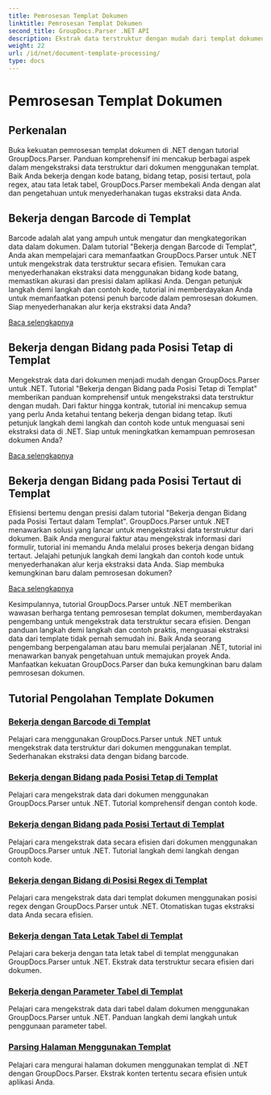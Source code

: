 ```yaml
---
title: Pemrosesan Templat Dokumen
linktitle: Pemrosesan Templat Dokumen
second_title: GroupDocs.Parser .NET API
description: Ekstrak data terstruktur dengan mudah dari templat dokumen dengan GroupDocs.Parser untuk .NET. Pelajari cara bekerja dengan kode batang, bidang, regex, dan tata letak tabel.
weight: 22
url: /id/net/document-template-processing/
type: docs
---
```

# Pemrosesan Templat Dokumen


## Perkenalan

Buka kekuatan pemrosesan templat dokumen di .NET dengan tutorial GroupDocs.Parser. Panduan komprehensif ini mencakup berbagai aspek dalam mengekstraksi data terstruktur dari dokumen menggunakan templat. Baik Anda bekerja dengan kode batang, bidang tetap, posisi tertaut, pola regex, atau tata letak tabel, GroupDocs.Parser membekali Anda dengan alat dan pengetahuan untuk menyederhanakan tugas ekstraksi data Anda.

## Bekerja dengan Barcode di Templat

Barcode adalah alat yang ampuh untuk mengatur dan mengkategorikan data dalam dokumen. Dalam tutorial "Bekerja dengan Barcode di Templat", Anda akan mempelajari cara memanfaatkan GroupDocs.Parser untuk .NET untuk mengekstrak data terstruktur secara efisien. Temukan cara menyederhanakan ekstraksi data menggunakan bidang kode batang, memastikan akurasi dan presisi dalam aplikasi Anda. Dengan petunjuk langkah demi langkah dan contoh kode, tutorial ini memberdayakan Anda untuk memanfaatkan potensi penuh barcode dalam pemrosesan dokumen. Siap menyederhanakan alur kerja ekstraksi data Anda?

[Baca selengkapnya](./working-with-barcodes-in-templates/)

## Bekerja dengan Bidang pada Posisi Tetap di Templat

Mengekstrak data dari dokumen menjadi mudah dengan GroupDocs.Parser untuk .NET. Tutorial "Bekerja dengan Bidang pada Posisi Tetap di Templat" memberikan panduan komprehensif untuk mengekstraksi data terstruktur dengan mudah. Dari faktur hingga kontrak, tutorial ini mencakup semua yang perlu Anda ketahui tentang bekerja dengan bidang tetap. Ikuti petunjuk langkah demi langkah dan contoh kode untuk menguasai seni ekstraksi data di .NET. Siap untuk meningkatkan kemampuan pemrosesan dokumen Anda?

[Baca selengkapnya](./working-with-fields-at-fixed-positions-in-templates/)

## Bekerja dengan Bidang pada Posisi Tertaut di Templat

Efisiensi bertemu dengan presisi dalam tutorial "Bekerja dengan Bidang pada Posisi Tertaut dalam Templat". GroupDocs.Parser untuk .NET menawarkan solusi yang lancar untuk mengekstraksi data terstruktur dari dokumen. Baik Anda mengurai faktur atau mengekstrak informasi dari formulir, tutorial ini memandu Anda melalui proses bekerja dengan bidang tertaut. Jelajahi petunjuk langkah demi langkah dan contoh kode untuk menyederhanakan alur kerja ekstraksi data Anda. Siap membuka kemungkinan baru dalam pemrosesan dokumen?

[Baca selengkapnya](./working-with-fields-at-linked-positions-in-templates/)

Kesimpulannya, tutorial GroupDocs.Parser untuk .NET memberikan wawasan berharga tentang pemrosesan templat dokumen, memberdayakan pengembang untuk mengekstrak data terstruktur secara efisien. Dengan panduan langkah demi langkah dan contoh praktis, menguasai ekstraksi data dari template tidak pernah semudah ini. Baik Anda seorang pengembang berpengalaman atau baru memulai perjalanan .NET, tutorial ini menawarkan banyak pengetahuan untuk memajukan proyek Anda. Manfaatkan kekuatan GroupDocs.Parser dan buka kemungkinan baru dalam pemrosesan dokumen.

## Tutorial Pengolahan Template Dokumen
### [Bekerja dengan Barcode di Templat](./working-with-barcodes-in-templates/)
Pelajari cara menggunakan GroupDocs.Parser untuk .NET untuk mengekstrak data terstruktur dari dokumen menggunakan templat. Sederhanakan ekstraksi data dengan bidang barcode.
### [Bekerja dengan Bidang pada Posisi Tetap di Templat](./working-with-fields-at-fixed-positions-in-templates/)
Pelajari cara mengekstrak data dari dokumen menggunakan GroupDocs.Parser untuk .NET. Tutorial komprehensif dengan contoh kode.
### [Bekerja dengan Bidang pada Posisi Tertaut di Templat](./working-with-fields-at-linked-positions-in-templates/)
Pelajari cara mengekstrak data secara efisien dari dokumen menggunakan GroupDocs.Parser untuk .NET. Tutorial langkah demi langkah dengan contoh kode.
### [Bekerja dengan Bidang di Posisi Regex di Templat](./working-with-fields-at-regex-positions-in-templates/)
Pelajari cara mengekstrak data dari templat dokumen menggunakan posisi regex dengan GroupDocs.Parser untuk .NET. Otomatiskan tugas ekstraksi data Anda secara efisien.
### [Bekerja dengan Tata Letak Tabel di Templat](./working-with-table-layout-in-templates/)
Pelajari cara bekerja dengan tata letak tabel di templat menggunakan GroupDocs.Parser untuk .NET. Ekstrak data terstruktur secara efisien dari dokumen.
### [Bekerja dengan Parameter Tabel di Templat](./working-with-table-parameters-in-templates/)
Pelajari cara mengekstrak data dari tabel dalam dokumen menggunakan GroupDocs.Parser untuk .NET. Panduan langkah demi langkah untuk penggunaan parameter tabel.
### [Parsing Halaman Menggunakan Templat](./parse-pages-using-templates/)
Pelajari cara mengurai halaman dokumen menggunakan templat di .NET dengan GroupDocs.Parser. Ekstrak konten tertentu secara efisien untuk aplikasi Anda.
